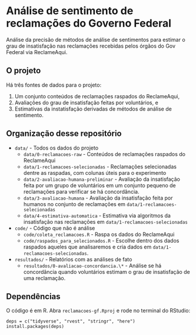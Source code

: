 # Análise de sentimento de reclamações do Governo Federal 

Análise da precisão de métodos de análise de sentimentos para estimar o grau de insatisfação nas reclamações recebidas pelos órgãos do Gov Federal via ReclameAqui.

## O projeto

Há três fontes de dados para o projeto: 

1. Um conjunto conteúdos de reclamações raspados do ReclameAqui, 
2. Avaliações do grau de insatisfação feitas por voluntários, e 
3. Estimativas da instatisfação derivadas de métodos de análise de sentimento.

## Organização desse repositório

* `data/` - Todos os dados do projeto
    * `data/0-reclamacoes-raw` - Conteúdos de reclamações raspados do ReclameAqui
    * `data/1-reclamacoes-selecionadas` - Reclamações selecionadas dentre as raspadas, com colunas úteis para o experimento
    * `data/2-avaliacao-humana-preliminar` - Avaliação da insatisfação feita por um grupo de voluntários em um conjunto pequeno de reclamações para verificar se há concordância. 
    * `data/3-avaliacao-humana` - Avaliação da insatisfação feita por humanos no conjunto de reclamações em `data/1-reclamacoes-selecionadas`
    * `data/4-estimativa-automatica` - Estimativa via algoritmos da insatisfação nas reclamações em `data/1-reclamacoes-selecionadas`
* `code/` - Código que não é análise
    * `code/coleta_reclamacoes.R` - Raspa os dados do ReclameAqui
    * `code/raspados_para_selecionados.R` - Escolhe dentro dos dados raspados aqueles que analisaremos e cria dados em `data/1-reclamacoes-selecionadas`.
* `resultados/` - Relatórios com as análises de fato
    * `resultados/0-avaliacao-concordancia.\*` - Análise se há concordância quando voluntários estimam o grau de insatisfação de uma reclamação.

## Dependências

O código é em R. Abra `reclamacoes-gf.Rproj` e rode no terminal do RStudio: 

```
deps = c("tidyverse", "rvest", "stringr", "here")
install.packages(deps)
```
